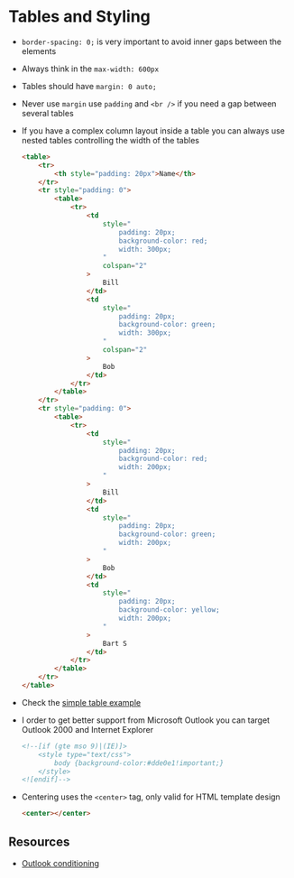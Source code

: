 # Tables and Styling

-   `border-spacing: 0;` is very important to avoid inner gaps between the elements
-   Always think in the `max-width: 600px`
-   Tables should have `margin: 0 auto;`
-   Never use `margin` use `padding` and `<br />` if you need a gap between several tables
-   If you have a complex column layout inside a table you can always use nested tables controlling the width of the tables

    ```HTML
    <table>
        <tr>
            <th style="padding: 20px">Name</th>
        </tr>
        <tr style="padding: 0">
            <table>
                <tr>
                    <td
                        style="
                            padding: 20px;
                            background-color: red;
                            width: 300px;
                        "
                        colspan="2"
                    >
                        Bill
                    </td>
                    <td
                        style="
                            padding: 20px;
                            background-color: green;
                            width: 300px;
                        "
                        colspan="2"
                    >
                        Bob
                    </td>
                </tr>
            </table>
        </tr>
        <tr style="padding: 0">
            <table>
                <tr>
                    <td
                        style="
                            padding: 20px;
                            background-color: red;
                            width: 200px;
                        "
                    >
                        Bill
                    </td>
                    <td
                        style="
                            padding: 20px;
                            background-color: green;
                            width: 200px;
                        "
                    >
                        Bob
                    </td>
                    <td
                        style="
                            padding: 20px;
                            background-color: yellow;
                            width: 200px;
                        "
                    >
                        Bart S
                    </td>
                </tr>
            </table>
        </tr>
    </table>
    ```

-   Check the [simple table example](../examples/01-simple-table/index.html)
-   I order to get better support from Microsoft Outlook you can target Outlook 2000 and Internet Explorer
    ```HTML
    <!--[if (gte mso 9)|(IE)]>
        <style type="text/css">
            body {background-color:#dde0e1!important;}
        </style>
    <![endif]-->
    ```
-   Centering uses the `<center>` tag, only valid for HTML template design
    ```HTML
    <center></center>
    ```

## Resources

-   [Outlook conditioning](https://stackoverflow.design/email/base/mso/)
